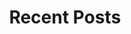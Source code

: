 ---
layout: home
title: "Recent Posts"
description: "A responsive Jekyll theme with editorial tendencies by designer Michael Rose."
tags: [Jekyll, theme, responsive, blog, template]
image:
  feature: typewriter.jpg
---